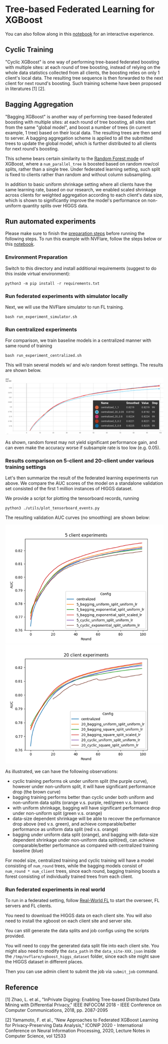 # Tree-based Federated Learning for XGBoost   

You can also follow along in this [notebook](./xgboost_tree_higgs.ipynb) for an interactive experience.

## Cyclic Training 

"Cyclic XGBoost" is one way of performing tree-based federated boosting with multiple sites: at each round of tree boosting, instead of relying on the whole data statistics collected from all clients, the boosting relies on only 1 client's local data. The resulting tree sequence is then forwarded to the next client for next round's boosting. Such training scheme have been proposed in literatures [1] [2].

## Bagging Aggregation

"Bagging XGBoost" is another way of performing tree-based federated boosting with multiple sites: at each round of tree boosting, all sites start from the same "global model", and boost a number of trees (in current example, 1 tree) based on their local data. The resulting trees are then send to server. A bagging aggregation scheme is applied to all the submitted trees to update the global model, which is further distributed to all clients for next round's boosting. 

This scheme bears certain similarity to the [Random Forest mode](https://xgboost.readthedocs.io/en/stable/tutorials/rf.html) of XGBoost, where a `num_parallel_tree` is boosted based on random row/col splits, rather than a single tree. Under federated learning setting, such split is fixed to clients rather than random and without column subsampling. 

In addition to basic uniform shrinkage setting where all clients have the same learning rate, based on our research, we enabled scaled shrinkage across clients for weighted aggregation according to each client's data size, which is shown to significantly improve the model's performance on non-uniform quantity splits over HIGGS data.

## Run automated experiments
Please make sure to finish the [preparation steps](../README.md) before running the following steps.
To run this example with NVFlare, follow the steps below or this [notebook](./xgboost_tree_higgs.ipynb).

### Environment Preparation

Switch to this directory and install additional requirements (suggest to do this inside virtual environment):
```
python3 -m pip install -r requirements.txt
```

### Run federated experiments with simulator locally
Next, we will use the NVFlare simulator to run FL training.
```
bash run_experiment_simulator.sh
```

### Run centralized experiments
For comparison, we train baseline models in a centralized manner with same round of training
```
bash run_experiment_centralized.sh
```
This will train several models w/ and w/o random forest settings. The results are shown below.

![Centralized validation curve](./figs/Centralized.png)

As shown, random forest may not yield significant performance gain,
and can even make the accuracy worse if subsample rate is too low (e.g. 0.05).

### Results comparison on 5-client and 20-client under various training settings

Let's then summarize the result of the federated learning experiments run above. We compare the AUC scores of 
the model on a standalone validation set consisted of the first 1 million instances of HIGGS dataset.

We provide a script for plotting the tensorboard records, running
```
python3 ./utils/plot_tensorboard_events.py
```
The resulting validation AUC curves (no smoothing) are shown below:

![5 clients validation curve](./figs/5_client.png)
![20 clients validation curve](./figs/20_client.png)

As illustrated, we can have the following observations:
- cyclic training performs ok under uniform split (the purple curve), however under non-uniform split, it will have significant performance drop (the brown curve)
- bagging training performs better than cyclic under both uniform and non-uniform data splits (orange v.s. purple, red/green v.s. brown)
- with uniform shrinkage, bagging will have significant performance drop under non-uniform split (green v.s. orange)
- data-size dependent shrinkage will be able to recover the performance drop above (red v.s. green), and achieve comparable/better performance as uniform data split (red v.s. orange) 
- bagging under uniform data split (orange), and bagging with data-size dependent shrinkage under non-uniform data split(red), can achieve comparable/better performance as compared with centralized training baseline (blue)

For model size, centralized training and cyclic training will have a model consisting of `num_round` trees,
while the bagging models consist of `num_round * num_client` trees, since each round,
bagging training boosts a forest consisting of individually trained trees from each client.

### Run federated experiments in real world

To run in a federated setting, follow [Real-World FL](https://nvflare.readthedocs.io/en/main/real_world_fl.html) to
start the overseer, FL servers and FL clients.

You need to download the HIGGS data on each client site.
You will also need to install the xgboost on each client site and server site.

You can still generate the data splits and job configs using the scripts provided.

You will need to copy the generated data split file into each client site.
You might also need to modify the `data_path` in the `data_site-XXX.json`
inside the `/tmp/nvflare/xgboost_higgs_dataset` folder,
since each site might save the HIGGS dataset in different places.

Then you can use admin client to submit the job via `submit_job` command.

## Reference
[1] Zhao, L. et al., "InPrivate Digging: Enabling Tree-based Distributed Data Mining with Differential Privacy," IEEE INFOCOM 2018 - IEEE Conference on Computer Communications, 2018, pp. 2087-2095

[2] Yamamoto, F. et al., "New Approaches to Federated XGBoost Learning for Privacy-Preserving Data Analysis," ICONIP 2020 - International Conference on Neural Information Processing, 2020, Lecture Notes in Computer Science, vol 12533 
